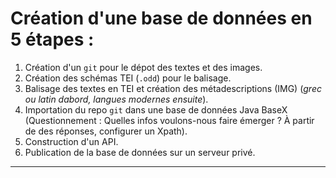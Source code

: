 # Création d'une base de données en 5 étapes :

1. Création d'un `git` pour le dépot des textes et des images.
2. Création des schémas TEI (`.odd`) pour le balisage.
3. Balisage des textes en TEI et création des métadescriptions (IMG) (*grec ou latin dabord, langues modernes ensuite*).
4. Importation du repo `git` dans une base de données Java BaseX (Questionnement : Quelles infos voulons-nous faire émerger ? À partir de des réponses, configurer un Xpath).
5. Construction d'un API.
6. Publication de la base de données sur un serveur privé.
***
